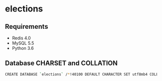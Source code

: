 # elections


## Requirements

- Redis 4.0
- MySQL 5.5
- Python 3.6

## Database CHARSET and COLLATION

```bash
CREATE DATABASE `elections` /*!40100 DEFAULT CHARACTER SET utf8mb4 COLLATE utf8mb4_unicode_ci */ 
```